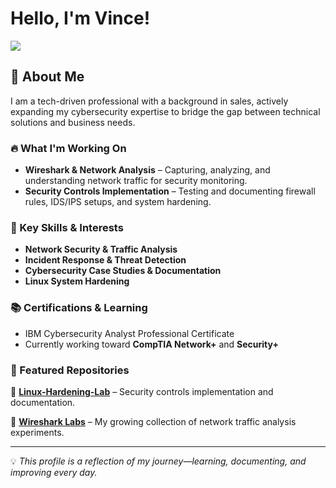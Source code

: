 # Hello, I'm Vince!
<a href="https://www.linkedin.com/in/vincetorres-tech/"><img src="https://img.shields.io/badge/-LinkedIn-0072b1?&style=for-the-badge&logo=linkedin&logoColor=white" /></a>

## 🚀 About Me 
I am a tech-driven professional with a background in sales, actively expanding my cybersecurity expertise to bridge the gap between technical solutions and business needs.

### 🔥 What I'm Working On   
- **Wireshark & Network Analysis** – Capturing, analyzing, and understanding network traffic for security monitoring.  
- **Security Controls Implementation** – Testing and documenting firewall rules, IDS/IPS setups, and system hardening.  

### 📌 Key Skills & Interests  
- **Network Security & Traffic Analysis** 
- **Incident Response & Threat Detection**  
- **Cybersecurity Case Studies & Documentation**  
- **Linux System Hardening**  

### 📚 Certifications & Learning  
- IBM Cybersecurity Analyst Professional Certificate
- Currently working toward **CompTIA Network+** and **Security+**  

### 📂 Featured Repositories 
🔹 [**Linux-Hardening-Lab**](https://github.com/vincetorres/Linux-Hardening-Lab) – Security controls implementation and documentation.

🔹 [**Wireshark Labs**](https://github.com/vincetorres/Wireshark-Labs) – My growing collection of network traffic analysis experiments.


---
💡 *This profile is a reflection of my journey—learning, documenting, and improving every day.*
